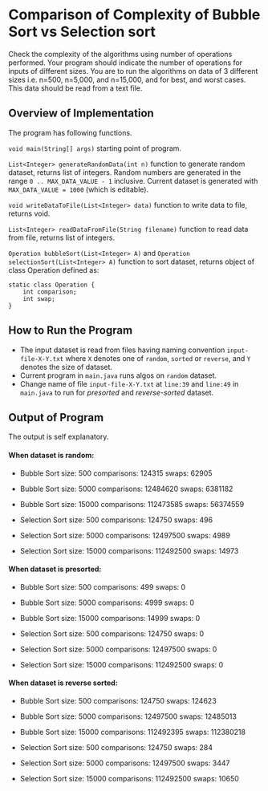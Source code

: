 # Comparison of Complexity of Bubble Sort vs Selection sort

Check the complexity of the algorithms using number of operations performed. Your program should indicate the number of operations for inputs of different sizes. You are to run the algorithms on data of 3 different sizes i.e. n=500, n=5,000, and n=15,000, and for best, and worst cases. This data should be read from a text file. 

## Overview of Implementation

The program has following functions.

`void main(String[] args)` starting point of program.

`List<Integer> generateRandomData(int n)` function to generate random dataset, returns list of integers. Random numbers are generated in the range `0 .. MAX_DATA_VALUE - 1` inclusive. Current dataset is generated with `MAX_DATA_VALUE = 1000` (which is editable).

`void writeDataToFile(List<Integer> data)` function to write data to file, returns void.

`List<Integer> readDataFromFile(String filename)` function to read data from file, returns list of integers.

`Operation bubbleSort(List<Integer> A)` and `Operation selectionSort(List<Integer> A)` function to sort dataset, returns object of class Operation defined as:

```
static class Operation {
    int comparison;
    int swap;
}
``` 

## How to Run the Program

* The input dataset is read from files having naming convention `input-file-X-Y.txt` where `X` denotes one of `random`, `sorted` or `reverse`, and `Y` denotes the size of dataset.
* Current program in `main.java` runs algos on `random` dataset.
* Change name of file `input-file-X-Y.txt` at `line:39` and `line:49` in `main.java` to run for _presorted_ and _reverse-sorted_ dataset.

## Output of Program

The output is self explanatory.

#### When dataset is random:

* Bubble Sort 	size: 500		comparisons: 124315			swaps: 62905
* Bubble Sort 	size: 5000		comparisons: 12484620		swaps: 6381182
* Bubble Sort 	size: 15000		comparisons: 112473585		swaps: 56374559

* Selection Sort 	size: 500		comparisons: 124750			swaps: 496
* Selection Sort 	size: 5000		comparisons: 12497500		swaps: 4989
* Selection Sort 	size: 15000		comparisons: 112492500		swaps: 14973

#### When dataset is presorted:

* Bubble Sort 	size: 500		comparisons: 499			swaps: 0
* Bubble Sort 	size: 5000		comparisons: 4999			swaps: 0
* Bubble Sort 	size: 15000		comparisons: 14999			swaps: 0

* Selection Sort 	size: 500		comparisons: 124750			swaps: 0
* Selection Sort 	size: 5000		comparisons: 12497500		swaps: 0
* Selection Sort 	size: 15000		comparisons: 112492500		swaps: 0

#### When dataset is reverse sorted:

* Bubble Sort 	size: 500		comparisons: 124750			swaps: 124623
* Bubble Sort 	size: 5000		comparisons: 12497500		swaps: 12485013
* Bubble Sort 	size: 15000		comparisons: 112492395		swaps: 112380218

* Selection Sort 	size: 500		comparisons: 124750			swaps: 284
* Selection Sort 	size: 5000		comparisons: 12497500		swaps: 3447
* Selection Sort 	size: 15000		comparisons: 112492500		swaps: 10650

